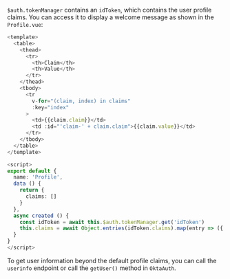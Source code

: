 `$auth.tokenManager` contains an `idToken`, which contains the user profile claims. You can access it to display a welcome message as shown in the `Profile.vue`:

```ts
<template>
  <table>
    <thead>
      <tr>
        <th>Claim</th>
        <th>Value</th>
      </tr>
    </thead>
    <tbody>
      <tr
        v-for="(claim, index) in claims"
        :key="index"
      >
        <td>{{claim.claim}}</td>
        <td :id="'claim-' + claim.claim">{{claim.value}}</td>
      </tr>
    </tbody>
  </table>
</template>

<script>
export default {
  name: 'Profile',
  data () {
    return {
      claims: []
    }
  },
  async created () {
    const idToken = await this.$auth.tokenManager.get('idToken')
    this.claims = await Object.entries(idToken.claims).map(entry => ({ claim: entry[0], value: entry[1] }))
  }
}
</script>
```

To get user information beyond the default profile claims, you can call the `userinfo` endpoint or call the `getUser()` method in `OktaAuth`.